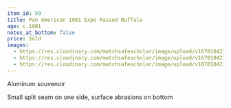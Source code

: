 ```yaml
---
item_id: 59
title: Pan American 1901 Expo Raised Buffalo
age: c.1901
notes_at_bottom: false
price: Sold
images:
  - https://res.cloudinary.com/matchsafescholar/image/upload/v1670104215/buffalo2.jpg
  - https://res.cloudinary.com/matchsafescholar/image/upload/v1670104215/Buffalo5.jpg
  - https://res.cloudinary.com/matchsafescholar/image/upload/v1670104211/Buffalo4.jpg
---
```

Aluminum souvenoir 

Small split seam on one side, surface abrasions on bottom